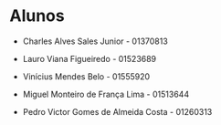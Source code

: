 # Alunos

* Charles Alves Sales Junior - 01370813
  
* Lauro Viana Figueiredo - 01523689
  
* Vinícius Mendes Belo - 01555920
  
* Miguel Monteiro de França Lima - 01513644
  
* Pedro Victor Gomes de Almeida Costa - 01260313
 
 
